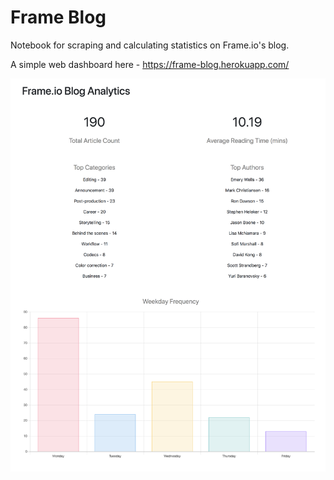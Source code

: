 # Frame Blog

Notebook for scraping and calculating statistics on Frame.io's blog.

A simple web dashboard here - https://frame-blog.herokuapp.com/

![screenshot](images/screen.png)
